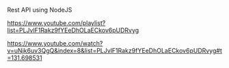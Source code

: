 Rest API using NodeJS


https://www.youtube.com/playlist?list=PLJvlF1Rakz9fYEeDhOLaECkov6pUDRvyg

https://www.youtube.com/watch?v=uNjk6uv3QgQ&index=8&list=PLJvlF1Rakz9fYEeDhOLaECkov6pUDRvyg#t=131.698531
